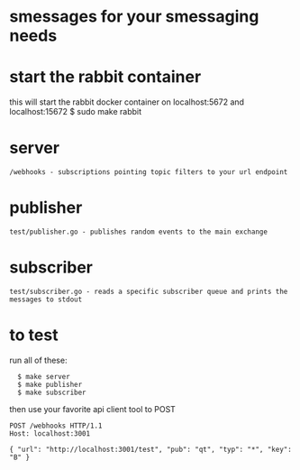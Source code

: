 # smessages for your smessaging needs

# start the rabbit container
this will start the rabbit docker container on localhost:5672 and localhost:15672
  $ sudo make rabbit 

# server
	/webhooks - subscriptions pointing topic filters to your url endpoint

# publisher
	test/publisher.go - publishes random events to the main exchange

# subscriber
	test/subscriber.go - reads a specific subscriber queue and prints the messages to stdout

# to test
run all of these:
~~~
  $ make server
  $ make publisher
  $ make subscriber
~~~

then use your favorite api client tool to POST
~~~
POST /webhooks HTTP/1.1
Host: localhost:3001

{ "url": "http://localhost:3001/test", "pub": "qt", "typ": "*", "key": "B" }
~~~
	
